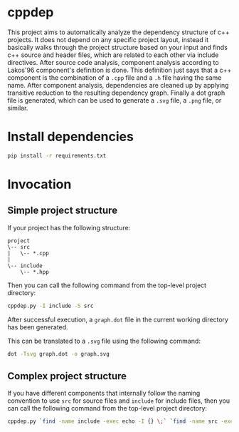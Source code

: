 # cppdep

This project aims to automatically analyze the dependency structure of c++ projects.
It does not depend on any specific project layout, instead it basically walks through the project structure based on your input and finds c++ source and header files, which are related to each other via include directives.
After source code analysis, component analysis according to Lakos'96 component's definition is done.
This definition just says that a c++ component is the combination of a `.cpp` file and a `.h` file having the same name.
After component analysis, dependencies are cleaned up by applying transitive reduction to the resulting dependency graph.
Finally a dot graph file is generated, which can be used to generate a `.svg` file, a `.png` file, or similar.

# Install dependencies

```bash
pip install -r requirements.txt
```

# Invocation

## Simple project structure

If your project has the following structure:

```
project
\-- src
|   \-- *.cpp
|
\-- include
    \-- *.hpp
```

Then you can call the following command from the top-level project directory:

```bash
cppdep.py -I include -S src
```

After successful execution, a `graph.dot` file in the current working directory has been generated.

This can be translated to a `.svg` file using the following command:

```bash
dot -Tsvg graph.dot -o graph.svg
```

## Complex project structure

If you have different components that internally follow the naming convention to use `src` for source files and `include` for include files, then you can call the following command from the top-level project directory:

```bash
cppdep.py `find -name include -exec echo -I {} \;` `find -name src -exec echo -S {} \;`
```
